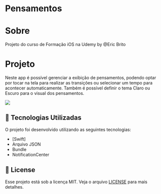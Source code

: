 # Pensamentos

# Sobre

Projeto do curso de Formação iOS na Udemy by @Eric Brito <br>

# Projeto

Neste app é possível gerenciar a exibição de pensamentos, podendo optar por tocar na tela para realizar as transições ou
selecionar um tempo para acontecer automaticamente. Também é possível definir o tema Claro ou Escuro para o visual dos pensamentos.

<img src="https://user-images.githubusercontent.com/19232691/92069701-6ab40180-ed80-11ea-9d07-436379c92b2b.gif">

<a id="tecnologias-utilizadas"></a>

## :rocket: Tecnologias Utilizadas

O projeto foi desenvolvido utilizando as seguintes tecnologias:

- [Swift]
- Arquivo JSON
- Bundle
- NotificationCenter


## :memo: License

Esse projeto está sob a licença MIT. Veja o arquivo [LICENSE](LICENSE.md) para mais detalhes.

